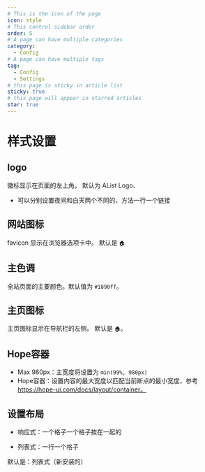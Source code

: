 ```yaml
---
# This is the icon of the page
icon: style
# This control sidebar order
order: 5
# A page can have multiple categories
category:
  - Config
# A page can have multiple tags
tag:
  - Config
  - Settings
# this page is sticky in article list
sticky: true
# this page will appear in starred articles
star: true
---
```


# 样式设置

## **logo**

徽标显示在页面的左上角。 默认为 AList Logo、

- 可以分别设置夜间和白天两个不同的，方法一行一个链接



## **网站图标**

favicon 显示在浏览器选项卡中。 默认是 `🏠`



## **主色调**

全站页面的主要颜色。默认值为 `#1890ff`。



## **主页图标**

主页图标显示在导航栏的左侧。 默认是 `🏠`。



## **Hope容器**

- Max 980px：主宽度将设置为 `min(99%, 980px)`
- Hope容器：设置内容的最大宽度以匹配当前断点的最小宽度，参考 https://hope-ui.com/docs/layout/container。



## **设置布局**

- 响应式：一个格子一个格子挨在一起的

- 列表式：一行一个格子

默认是：列表式（新安装的）
